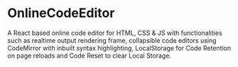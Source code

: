 # OnlineCodeEditor
A React based online code editor for HTML, CSS &amp; JS with functionalities such as realtime output rendering frame, collapsible code editors using CodeMirror with inbuilt syntax highlighting, LocalStorage for Code Retention on page reloads and Code Reset to clear Local Storage.

